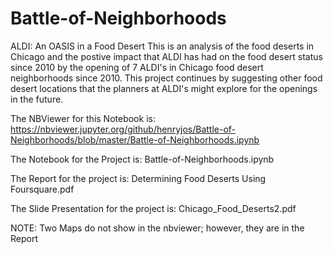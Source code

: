 # Battle-of-Neighborhoods
ALDI: An OASIS in a Food Desert
This is an analysis of the food deserts in Chicago and the postive impact that ALDI has had on the food desert status since 2010 by the opening of 7 ALDI's in Chicago food desert neighborhoods since 2010. This project continues by suggesting other food desert locations that the planners at ALDI's might explore for the openings in the future.
  
The NBViewer for this Notebook is: https://nbviewer.jupyter.org/github/henryjos/Battle-of-Neighborhoods/blob/master/Battle-of-Neighborhoods.ipynb

The Notebook for the Project is: Battle-of-Neighborhoods.ipynb

The Report for the project is: Determining Food Deserts Using Foursquare.pdf

The Slide Presentation for the project is: Chicago_Food_Deserts2.pdf

NOTE: Two Maps do not show in the nbviewer; however, they are in the Report
